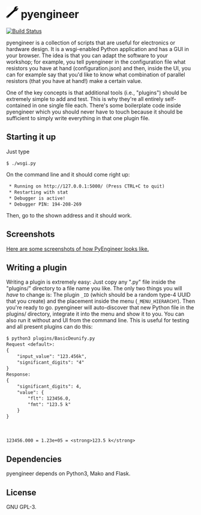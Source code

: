 # ![Logo](https://raw.githubusercontent.com/johndoe31415/pyengineer/master/docs/logo.png) pyengineer
[![Build Status](https://travis-ci.com/johndoe31415/pyengineer.svg?branch=master)](https://travis-ci.com/johndoe31415/pyengineer)

pyengineer is a collection of scripts that are useful for electronics or
hardware design. It is a wsgi-enabled Python application and has a GUI in your
browser. The idea is that you can adapt the software to your workshop; for
example, you tell pyengineer in the configuration file what resistors you have
at hand (configuration.json) and then, inside the UI, you can for example say
that you'd like to know what combination of parallel resistors (that you have
at hand!) make a certain value.

One of the key concepts is that additional tools (i.e., "plugins") should be
extremely simple to add and test. This is why they're all entirely
self-contained in one single file each. There's some boilerplate code inside
pyengineer which you should never have to touch because it should be sufficient
to simply write everything in that one plugin file.

## Starting it up
Just type

```
$ ./wsgi.py
```

On the command line and it should come right up:

```
 * Running on http://127.0.0.1:5000/ (Press CTRL+C to quit)
 * Restarting with stat
 * Debugger is active!
 * Debugger PIN: 194-208-269
```

Then, go to the shown address and it should work.

## Screenshots
[Here are some screenshots of how PyEngineer looks
like.](https://johndoe31415.github.io/pyengineer/)

## Writing a plugin
Writing a plugin is extremely easy: Just copy any ".py" file inside the
"plugins/" directory to a file name you like. The only two things you will
*have* to change is: The plugin `_ID` (which should be a random type-4 UUID
that you create) and the placement inside the menu (`_MENU_HIERARCHY`). Then
you're ready to go.  pyengineer will auto-discover that new Python file in the
plugins/ directory, integrate it into the menu and show it to you.  You can
also run it without and UI from the command line. This is useful for testing
and all present plugins can do this:

```
$ python3 plugins/BasicDeunify.py
Request <default>:
{
    "input_value": "123.456k",
    "significant_digits": "4"
}
Response:
{
    "significant_digits": 4,
    "value": {
        "flt": 123456.0,
        "fmt": "123.5 k"
    }
}



123456.000 = 1.23e+05 = <strong>123.5 k</strong>
```

## Dependencies
pyengineer depends on Python3, Mako and Flask.

## License
GNU GPL-3.
